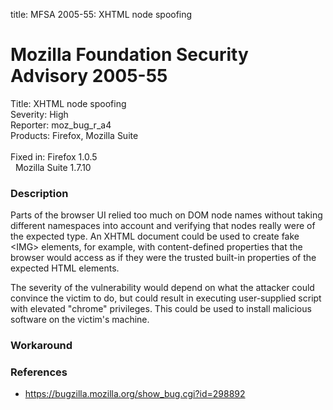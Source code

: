 title: MFSA 2005-55: XHTML node spoofing

<h1>Mozilla Foundation Security Advisory 2005-55</h1>

<p><span class="label">Title:</span>      XHTML node spoofing<br/>
<span class="label">Severity:</span>   High<br/>
<span class="label">Reporter:</span>   moz_bug_r_a4<br/>
<span class="label">Products:</span>   Firefox, Mozilla Suite<br/>
<br/>
<span class="label">Fixed in:</span>   Firefox 1.0.5<br/>
<span class="label">&#160;</span>      Mozilla Suite 1.7.10</p>

<h3>Description</h3>

<p>Parts of the browser UI relied too much on DOM node names without taking
different namespaces into account and verifying that nodes really were
of the expected type. An XHTML document could be used to create fake 
&lt;IMG&gt; elements, for example, with content-defined properties that the
browser would access as if they were the trusted built-in properties of the
expected HTML elements.</p>

<p>The severity of the vulnerability would depend on what the attacker could
convince the victim to do, but could result in executing user-supplied
script with elevated "chrome" privileges. This could be used to install
malicious software on the victim's machine.</p>

<h3>Workaround</h3>


<h3>References</h3>

<ul>
<li><a href="https://bugzilla.mozilla.org/show_bug.cgi?id=298892">
https://bugzilla.mozilla.org/show_bug.cgi?id=298892</a></li>
</ul>



